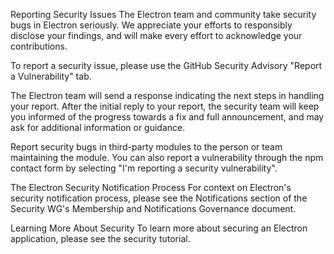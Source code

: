 Reporting Security Issues
The Electron team and community take security bugs in Electron seriously. We appreciate your efforts to responsibly disclose your findings, and will make every effort to acknowledge your contributions.

To report a security issue, please use the GitHub Security Advisory "Report a Vulnerability" tab.

The Electron team will send a response indicating the next steps in handling your report. After the initial reply to your report, the security team will keep you informed of the progress towards a fix and full announcement, and may ask for additional information or guidance.

Report security bugs in third-party modules to the person or team maintaining the module. You can also report a vulnerability through the npm contact form by selecting "I'm reporting a security vulnerability".

The Electron Security Notification Process
For context on Electron's security notification process, please see the Notifications section of the Security WG's Membership and Notifications Governance document.

Learning More About Security
To learn more about securing an Electron application, please see the security tutorial.
